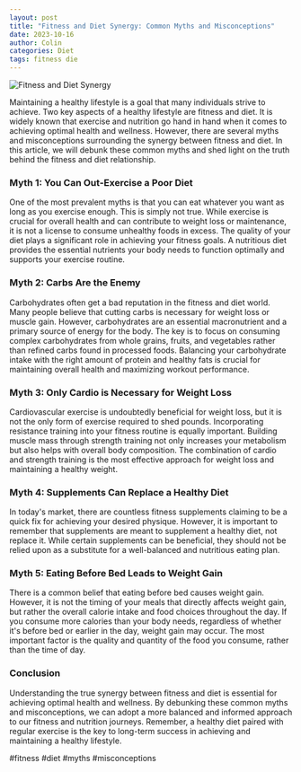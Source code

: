 ```yaml
---
layout: post
title: "Fitness and Diet Synergy: Common Myths and Misconceptions"
date: 2023-10-16
author: Colin
categories: Diet
tags: fitness die
---
```


![Fitness and Diet Synergy](https://source.unsplash.com/1600x900/?fitness,diet)

Maintaining a healthy lifestyle is a goal that many individuals strive to achieve. Two key aspects of a healthy lifestyle are fitness and diet. It is widely known that exercise and nutrition go hand in hand when it comes to achieving optimal health and wellness. However, there are several myths and misconceptions surrounding the synergy between fitness and diet. In this article, we will debunk these common myths and shed light on the truth behind the fitness and diet relationship.

### Myth 1: You Can Out-Exercise a Poor Diet

One of the most prevalent myths is that you can eat whatever you want as long as you exercise enough. This is simply not true. While exercise is crucial for overall health and can contribute to weight loss or maintenance, it is not a license to consume unhealthy foods in excess. The quality of your diet plays a significant role in achieving your fitness goals. A nutritious diet provides the essential nutrients your body needs to function optimally and supports your exercise routine.

### Myth 2: Carbs Are the Enemy

Carbohydrates often get a bad reputation in the fitness and diet world. Many people believe that cutting carbs is necessary for weight loss or muscle gain. However, carbohydrates are an essential macronutrient and a primary source of energy for the body. The key is to focus on consuming complex carbohydrates from whole grains, fruits, and vegetables rather than refined carbs found in processed foods. Balancing your carbohydrate intake with the right amount of protein and healthy fats is crucial for maintaining overall health and maximizing workout performance.

### Myth 3: Only Cardio is Necessary for Weight Loss

Cardiovascular exercise is undoubtedly beneficial for weight loss, but it is not the only form of exercise required to shed pounds. Incorporating resistance training into your fitness routine is equally important. Building muscle mass through strength training not only increases your metabolism but also helps with overall body composition. The combination of cardio and strength training is the most effective approach for weight loss and maintaining a healthy weight.

### Myth 4: Supplements Can Replace a Healthy Diet

In today's market, there are countless fitness supplements claiming to be a quick fix for achieving your desired physique. However, it is important to remember that supplements are meant to supplement a healthy diet, not replace it. While certain supplements can be beneficial, they should not be relied upon as a substitute for a well-balanced and nutritious eating plan.

### Myth 5: Eating Before Bed Leads to Weight Gain

There is a common belief that eating before bed causes weight gain. However, it is not the timing of your meals that directly affects weight gain, but rather the overall calorie intake and food choices throughout the day. If you consume more calories than your body needs, regardless of whether it's before bed or earlier in the day, weight gain may occur. The most important factor is the quality and quantity of the food you consume, rather than the time of day.

### Conclusion

Understanding the true synergy between fitness and diet is essential for achieving optimal health and wellness. By debunking these common myths and misconceptions, we can adopt a more balanced and informed approach to our fitness and nutrition journeys. Remember, a healthy diet paired with regular exercise is the key to long-term success in achieving and maintaining a healthy lifestyle.

#fitness #diet #myths #misconceptions